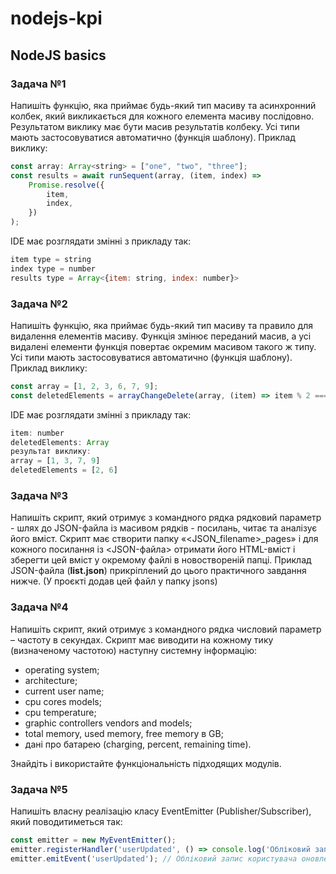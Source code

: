 # nodejs-kpi

## NodeJS basics

### Задача №1

Напишіть функцію, яка приймає будь-який тип масиву та асинхронний колбек, який викликається для кожного елемента масиву послідовно. Результатом виклику має бути масив результатів колбеку. Усі типи мають застосовуватися автоматично (функція шаблону). Приклад виклику:
```javascript
const array: Array<string> = ["one", "two", "three"];
const results = await runSequent(array, (item, index) =>
    Promise.resolve({
        item,
        index,
    })
);
```
IDE має розглядати змінні з прикладу так:
```javascript
item type = string
index type = number
results type = Array<{item: string, index: number}>
```

### Задача №2

Напишіть функцію, яка приймає будь-який тип масиву та правило для видалення елементів масиву. Функція змінює переданий масив, а усі видалені елементи функція повертає окремим масивом такого ж типу. Усі типи мають застосовуватися автоматично (функція шаблону). Приклад виклику:
```javascript
const array = [1, 2, 3, 6, 7, 9];
const deletedElements = arrayChangeDelete(array, (item) => item % 2 === 0);
```
IDE має розглядати змінні з прикладу так:
```javascript
item: number
deletedElements: Array
результат виклику:
array = [1, 3, 7, 9]
deletedElements = [2, 6]
```
### Задача №3

Напишіть скрипт, який отримує з командного рядка рядковий параметр - шлях до JSON-файла із масивом рядків - посилань, читає та аналізує його вміст. Скрипт має створити папку «<JSON_filename>_pages» і для кожного посилання із <JSON-файла> отримати його HTML-вміст і зберегти цей вміст у окремому файлі в новоствореній папці. Приклад JSON-файла (**list.json**) прикріплений до цього практичного завдання нижче. (У проєкті додав цей файл у папку jsons)

### Задача №4

Напишіть скрипт, який отримує з командного рядка числовий параметр – частоту в секундах. Скрипт має виводити на кожному тику (визначеному частотою) наступну системну інформацію:

- operating system;
- architecture;
- current user name;
- cpu cores models;
- cpu temperature;
- graphic controllers vendors and models;
- total memory, used memory, free memory в GB;
- дані про батарею (charging, percent, remaining time). 

Знайдіть і використайте функціональність підходящих модулів.

### Задача №5
Напишіть власну реалізацію класу EventEmitter (Publisher/Subscriber), який поводитиметься так:

```javascript
const emitter = new MyEventEmitter();
emitter.registerHandler('userUpdated', () => console.log('Обліковий запис користувача оновлено'));
emitter.emitEvent('userUpdated'); // Обліковий запис користувача оновлено
```